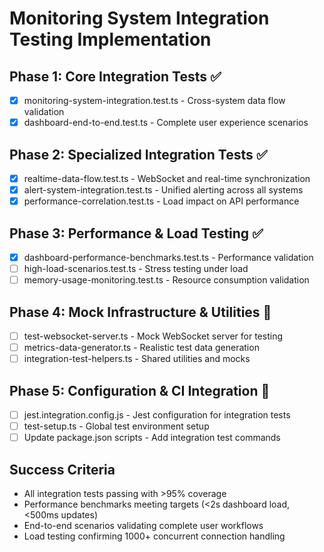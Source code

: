 # Monitoring System Integration Testing Implementation

## Phase 1: Core Integration Tests ✅
- [x] monitoring-system-integration.test.ts - Cross-system data flow validation
- [x] dashboard-end-to-end.test.ts - Complete user experience scenarios

## Phase 2: Specialized Integration Tests ✅
- [x] realtime-data-flow.test.ts - WebSocket and real-time synchronization
- [x] alert-system-integration.test.ts - Unified alerting across all systems  
- [x] performance-correlation.test.ts - Load impact on API performance

## Phase 3: Performance & Load Testing ✅
- [x] dashboard-performance-benchmarks.test.ts - Performance validation
- [ ] high-load-scenarios.test.ts - Stress testing under load
- [ ] memory-usage-monitoring.test.ts - Resource consumption validation

## Phase 4: Mock Infrastructure & Utilities 🔄
- [ ] test-websocket-server.ts - Mock WebSocket server for testing
- [ ] metrics-data-generator.ts - Realistic test data generation
- [ ] integration-test-helpers.ts - Shared utilities and mocks

## Phase 5: Configuration & CI Integration 🔄
- [ ] jest.integration.config.js - Jest configuration for integration tests
- [ ] test-setup.ts - Global test environment setup
- [ ] Update package.json scripts - Add integration test commands

## Success Criteria
- All integration tests passing with >95% coverage
- Performance benchmarks meeting targets (<2s dashboard load, <500ms updates)
- End-to-end scenarios validating complete user workflows
- Load testing confirming 1000+ concurrent connection handling